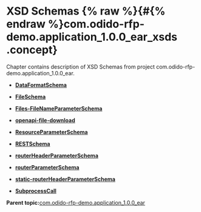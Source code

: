 # XSD Schemas {% raw %}{#{% endraw %}com.odido-rfp-demo.application_1.0.0_ear_xsds .concept}

Chapter contains description of XSD Schemas from project com.odido-rfp-demo.application\_1.0.0\_ear.

-   **[DataFormatSchema](../../../projects/com.odido-rfp-demo.application_1.0.0_ear/Schemas/DataFormatSchema.xsd.md)**  

-   **[FileSchema](../../../projects/com.odido-rfp-demo.application_1.0.0_ear/Schemas/FileSchema.xsd.md)**  

-   **[Files-FileNameParameterSchema](../../../projects/com.odido-rfp-demo.application_1.0.0_ear/Schemas/Files-FileNameParameterSchema.xsd.md)**  

-   **[openapi-file-download](../../../projects/com.odido-rfp-demo.application_1.0.0_ear/Schemas/openapi-file-download.xsd.md)**  

-   **[ResourceParameterSchema](../../../projects/com.odido-rfp-demo.application_1.0.0_ear/Schemas/ResourceParameterSchema.xsd.md)**  

-   **[RESTSchema](../../../projects/com.odido-rfp-demo.application_1.0.0_ear/Schemas/RESTSchema.xsd.md)**  

-   **[routerHeaderParameterSchema](../../../projects/com.odido-rfp-demo.application_1.0.0_ear/Schemas/routerHeaderParameterSchema.xsd.md)**  

-   **[routerParameterSchema](../../../projects/com.odido-rfp-demo.application_1.0.0_ear/Schemas/routerParameterSchema.xsd.md)**  

-   **[static-routerHeaderParameterSchema](../../../projects/com.odido-rfp-demo.application_1.0.0_ear/Schemas/static-routerHeaderParameterSchema.xsd.md)**  

-   **[SubprocessCall](../../../projects/com.odido-rfp-demo.application_1.0.0_ear/Schemas/SubprocessCall.xsd.md)**  


**Parent topic:**[com.odido-rfp-demo.application\_1.0.0\_ear](../../../projects/com.odido-rfp-demo.application_1.0.0_ear/com.odido-rfp-demo.application_1.0.0_ear.md)


